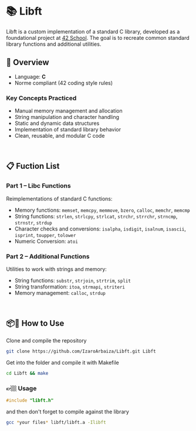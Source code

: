 # 📚 Libft

Libft is a custom implementation of a standard C library, developed as a foundational project at [42 School](https://42.fr/en/homepage/). The goal is to recreate common standard library functions and additional utilities.

## 🔧 Overview
- Language: **C**
- Norme compliant (42 coding style rules)

### Key Concepts Practiced
- Manual memory management and allocation
- String manipulation and character handling
- Static and dynamic data structures
- Implementation of standard library behavior
- Clean, reusable, and modular C code

<br>

## 📋 Fuction List
### Part 1 – Libc Functions
Reimplementations of standard C functions:
- Memory functions: `memset`, `memcpy`, `memmove`, `bzero`, `calloc`, `memchr`, `memcmp`
- String functions: `strlen`, `strlcpy`, `strlcat`, `strchr`, `strrchr`, `strncmp`, `strnstr`, `strdup`
- Character checks and conversions: `isalpha`, `isdigit`, `isalnum`, `isascii`, `isprint`, `toupper`, `tolower`
- Numeric Conversion: `atoi`

### Part 2 – Additional Functions
Utilities to work with strings and memory:
- String functions: `substr`, `strjoin`, `strtrim`, `split`
- String transformation: `itoa`, `strmapi`, `striteri`
- Memory management: `calloc`, `strdup`

<!--### Bonus – Linked List Library
A simple linked list library with:
- `t_list` structure
- List management functions: `lstnew`, `lstadd_front`, `lstadd_back`, `lstsize`, `lstlast`, `lstdelone`, `lstclear`, `lstiter`, `lstmap`
-->
<br>

## 📦🚀 How to Use
<!--To compile and use `libft.a` in your project:-->
Clone and compile the repository
```bash
git clone https://github.com/IzaroArbaiza/Libft.git Libft
```
Get into the folder and compile it with Makefile
```bash
cd Libft && make
```

### 👉🏼 Usage
```C
#include "libft.h"
```
and then don't forget to compile against the library
```Bash
gcc *your files* libft/libft.a -Ilibft
```
